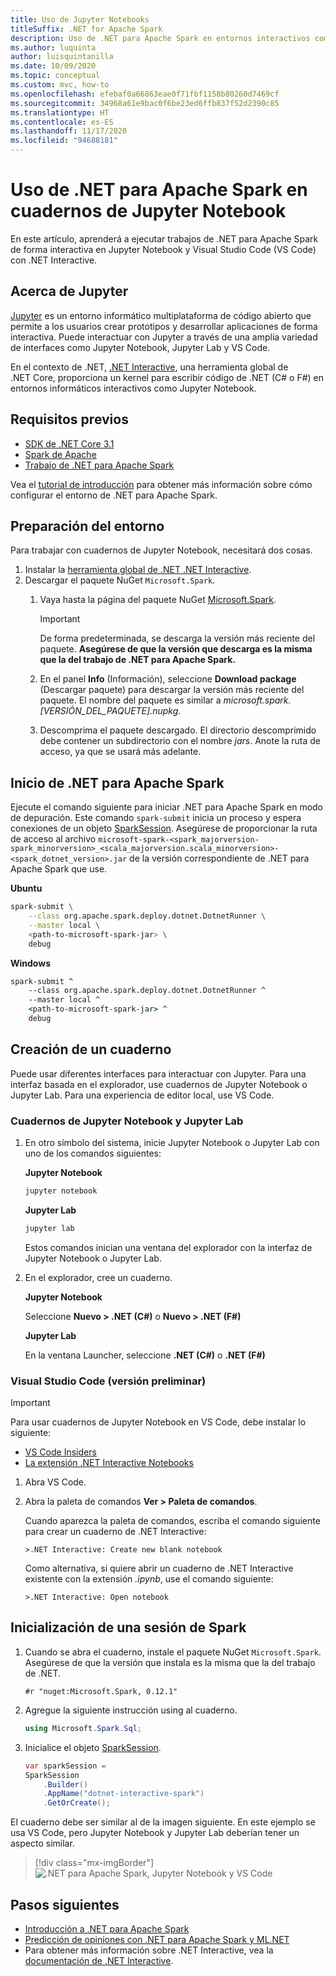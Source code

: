 ```yaml
---
title: Uso de Jupyter Notebooks
titleSuffix: .NET for Apache Spark
description: Uso de .NET para Apache Spark en entornos interactivos como Jupyter Notebook, Jupyter Lab o Visual Studio Code (VS Code)
ms.author: luquinta
author: luisquintanilla
ms.date: 10/09/2020
ms.topic: conceptual
ms.custom: mvc, how-to
ms.openlocfilehash: efebaf0a66863eae0f71fbf1158b80260d7469cf
ms.sourcegitcommit: 34968a61e9bac0f6be23ed6ffb837f52d2390c85
ms.translationtype: HT
ms.contentlocale: es-ES
ms.lasthandoff: 11/17/2020
ms.locfileid: "94688181"
---
```

# <a name="use-net-for-apache-spark-in-jupyter-notebooks"></a>Uso de .NET para Apache Spark en cuadernos de Jupyter Notebook

En este artículo, aprenderá a ejecutar trabajos de .NET para Apache Spark de forma interactiva en Jupyter Notebook y Visual Studio Code (VS Code) con .NET Interactive.

## <a name="about-jupyter"></a>Acerca de Jupyter

[Jupyter](https://jupyter.org/) es un entorno informático multiplataforma de código abierto que permite a los usuarios crear prototipos y desarrollar aplicaciones de forma interactiva. Puede interactuar con Jupyter a través de una amplia variedad de interfaces como Jupyter Notebook, Jupyter Lab y VS Code.

En el contexto de .NET, [.NET Interactive](https://github.com/dotnet/interactive), una herramienta global de .NET Core, proporciona un kernel para escribir código de .NET (C# o F#) en entornos informáticos interactivos como Jupyter Notebook.

## <a name="prerequisites"></a>Requisitos previos

- [SDK de .NET Core 3.1](../../core/install/index.yml)
- [Spark de Apache](https://spark.apache.org/downloads.html)
- [Trabajo de .NET para Apache Spark](https://github.com/dotnet/spark/releases)

Vea el [tutorial de introducción](../tutorials/get-started.md) para obtener más información sobre cómo configurar el entorno de .NET para Apache Spark.

## <a name="prepare-environment"></a>Preparación del entorno

Para trabajar con cuadernos de Jupyter Notebook, necesitará dos cosas.

1. Instalar la [herramienta global de .NET .NET Interactive](https://github.com/dotnet/interactive/blob/main/docs/NotebooksLocalExperience.md).
1. Descargar el paquete NuGet `Microsoft.Spark`.
    1. Vaya hasta la página del paquete NuGet [Microsoft.Spark](https://www.nuget.org/packages/Microsoft.Spark/).

        > [!IMPORTANT]
        > De forma predeterminada, se descarga la versión más reciente del paquete. **Asegúrese de que la versión que descarga es la misma que la del trabajo de .NET para Apache Spark.**

    1. En el panel **Info** (Información), seleccione **Download package** (Descargar paquete) para descargar la versión más reciente del paquete. El nombre del paquete es similar a *microsoft.spark.[VERSIÓN_DEL_PAQUETE].nupkg*.
    1. Descomprima el paquete descargado. El directorio descomprimido debe contener un subdirectorio con el nombre *jars*. Anote la ruta de acceso, ya que se usará más adelante.

## <a name="start-net-for-apache-spark"></a>Inicio de .NET para Apache Spark

Ejecute el comando siguiente para iniciar .NET para Apache Spark en modo de depuración. Este comando `spark-submit` inicia un proceso y espera conexiones de un objeto [SparkSession](xref:Microsoft.Spark.Sql.SparkSession). Asegúrese de proporcionar la ruta de acceso al archivo `microsoft-spark-<spark_majorversion-spark_minorversion>_<scala_majorversion.scala_minorversion>-<spark_dotnet_version>.jar` de la versión correspondiente de .NET para Apache Spark que use.

**Ubuntu**

```bash
spark-submit \
    --class org.apache.spark.deploy.dotnet.DotnetRunner \
    --master local \
    <path-to-microsoft-spark-jar> \
    debug
```

**Windows**

```cmd
spark-submit ^
    --class org.apache.spark.deploy.dotnet.DotnetRunner ^
    --master local ^
    <path-to-microsoft-spark-jar> ^
    debug
```

## <a name="create-a-notebook"></a>Creación de un cuaderno

Puede usar diferentes interfaces para interactuar con Jupyter. Para una interfaz basada en el explorador, use cuadernos de Jupyter Notebook o Jupyter Lab. Para una experiencia de editor local, use VS Code.

### <a name="jupyter-notebooks--jupyter-lab"></a>Cuadernos de Jupyter Notebook y Jupyter Lab

1. En otro símbolo del sistema, inicie Jupyter Notebook o Jupyter Lab con uno de los comandos siguientes:

    **Jupyter Notebook**

    ```bash
    jupyter notebook
    ```

    **Jupyter Lab**

    ```bash
    jupyter lab
    ```

    Estos comandos inician una ventana del explorador con la interfaz de Jupyter Notebook o Jupyter Lab.

1. En el explorador, cree un cuaderno.

    **Jupyter Notebook**

    Seleccione **Nuevo > .NET (C#)** o **Nuevo > .NET (F#)**

    **Jupyter Lab**

    En la ventana Launcher, seleccione **.NET (C#)** o **.NET (F#)**

### <a name="visual-studio-code-preview"></a>Visual Studio Code (versión preliminar)

> [!IMPORTANT]
> Para usar cuadernos de Jupyter Notebook en VS Code, debe instalar lo siguiente:
>
>- [VS Code Insiders](https://code.visualstudio.com/insiders/)
>- [La extensión .NET Interactive Notebooks](https://marketplace.visualstudio.com/items?itemName=ms-dotnettools.dotnet-interactive-vscode)

1. Abra VS Code.
1. Abra la paleta de comandos **Ver > Paleta de comandos**.

    Cuando aparezca la paleta de comandos, escriba el comando siguiente para crear un cuaderno de .NET Interactive:

    ```text
    >.NET Interactive: Create new blank notebook
    ```

    Como alternativa, si quiere abrir un cuaderno de .NET Interactive existente con la extensión *.ipynb*, use el comando siguiente:

    ```text
    >.NET Interactive: Open notebook
    ```

## <a name="initialize-a-spark-session"></a>Inicialización de una sesión de Spark

1. Cuando se abra el cuaderno, instale el paquete NuGet `Microsoft.Spark`. Asegúrese de que la versión que instala es la misma que la del trabajo de .NET.

    ```text
    #r "nuget:Microsoft.Spark, 0.12.1"
    ```

1. Agregue la siguiente instrucción using al cuaderno.

    ```csharp
    using Microsoft.Spark.Sql;
    ```

1. Inicialice el objeto [SparkSession](xref:Microsoft.Spark.Sql.SparkSession).

    ```csharp
    var sparkSession =
    SparkSession
        .Builder()
        .AppName("dotnet-interactive-spark")
        .GetOrCreate();
    ```

El cuaderno debe ser similar al de la imagen siguiente. En este ejemplo se usa VS Code, pero Jupyter Notebook y Jupyter Lab deberían tener un aspecto similar.

> [!div class="mx-imgBorder"]
![.NET para Apache Spark, Jupyter Notebook y VS Code](media/dotnet-spark-jupyter-notebooks/jupyter-notebooks-dotnet-spark-vscode.png)

## <a name="next-steps"></a>Pasos siguientes

- [Introducción a .NET para Apache Spark](../tutorials/get-started.md)
- [Predicción de opiniones con .NET para Apache Spark y ML.NET](../tutorials/ml-sentiment-analysis.md)
- Para obtener más información sobre .NET Interactive, vea la [documentación de .NET Interactive](https://github.com/dotnet/interactive/blob/main/docs/README.md).
